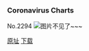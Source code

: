 ### Coronavirus Charts
No.2294
![图片不见了~~~](https://imgs.xkcd.com/comics/coronavirus_charts.png)

[原址](https://xkcd.com//2294) [下载](https://imgs.xkcd.com/comics/coronavirus_charts.png)

